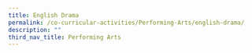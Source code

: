 ```yaml
---
title: English Drama
permalink: /co-curricular-activities/Performing-Arts/english-drama/
description: ""
third_nav_title: Performing Arts
---
```


